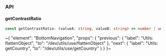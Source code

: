 

### API

#### getContrastRatio

```ts
const getContrastRatio: (valueA: string, valueB: string) => number | undefined;
```


~{
  "element": "BottomNavigation",
  "props": {
    "previous": {
      "label": "Utils: flattenObject",
      "to": "/dev/utils/use/flattenObject"
    },
    "next": {
      "label": "Utils: getCountry",
      "to": "/dev/utils/use/getCountry"
    }
  }
}~